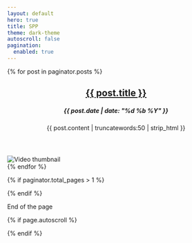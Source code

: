 ```yaml
---
layout: default
hero: true
title: SPP
theme: dark-theme
autoscroll: false
pagination: 
  enabled: true
---
```

<div class="content">
{% for post in paginator.posts %}
    <article class="index-post row">
      <header class="col container">
        <h2><a href="{{ site.siteurl }}{{ post.url }}">{{ post.title }}</a></h2>
        <h5>{{ post.date | date: "%d %b %Y" }}</h5>
        <p>{{ post.content | truncatewords:50 | strip_html }}</p>
      </header>
      <div class="col">
        <img class="image" src="http://img.youtube.com/vi/{{ post.youtubeId }}/maxresdefault.jpg" alt="Video thumbnail">
      </div>        
    </article>
{% endfor %}

{% if paginator.total_pages > 1 %}
<div class="pagination">
{% if paginator.next_page %}
    <a class="next" href="{{ paginator.next_page_path }}">Load more posts</a>
{% endif %}
</div>
{% endif %}
</div>

<footer>
  <p>End of the page</p>
</footer>

<script src="//unpkg.com/jscroll/dist/jquery.jscroll.min.js"></script>
<script type="text/javascript">
  $(function() {
    $('.content').jscroll({
      contentSelector: ".content",
      pagingSelector: '.pagination',
{% if page.autoscroll %}
      nextSelector: '.next',
      autoTrigger: true
{% else %}
      autoTrigger: false
{% endif %}
    })
  })
</script>
{% if page.autoscroll %}
<style>.pagination{display: none;}</style>
{% endif %}
<script>
  if (window.netlifyIdentity) {
    window.netlifyIdentity.on("init", user => {
      if (!user) {
        window.netlifyIdentity.on("login", () => {
          document.location.href = "/admin/";
        });
      }
    });
  }
</script>
